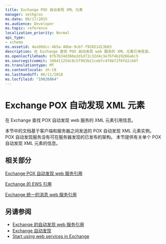 ```yaml
---
title: Exchange POX 自动发现 XML 元素
manager: sethgros
ms.date: 09/17/2015
ms.audience: Developer
ms.topic: reference
localization_priority: Normal
api_type:
- schema
ms.assetid: 4ea99dcc-4b5a-48be-9cb7-f92851d13b03
description: 在 Exchange 查找 POX 自动发现 web 服务的 XML 元素引用信息。
ms.openlocfilehash: 6fb7b34d366e2d1d72c32d4c3e76f4b19266a6c5
ms.sourcegitcommit: 34041125dc8c5f993b21cebfc4f8b72f0fd2cb6f
ms.translationtype: MT
ms.contentlocale: zh-CN
ms.lasthandoff: 06/11/2018
ms.locfileid: "19826864"
---
```

# <a name="pox-autodiscover-xml-elements-for-exchange"></a>Exchange POX 自动发现 XML 元素

在 Exchange 查找 POX 自动发现 web 服务的 XML 元素引用信息。
  
本节中的文档基于客户端和服务器之间发送的 POX 自动发现 XML 元素实例。 POX 自动发现服务没有可在服务器发现的已发布的架构。 本节提供有关单个 POX 自动发现 XML 元素的信息。
  
## <a name="related-sections"></a>相关部分
<a name="bk_RelatedSections"> </a>

[Exchange POX 自动发现 web 服务引用](pox-autodiscover-web-service-reference-for-exchange.md)
  
[Exchange 的 EWS 引用](ews-reference-for-exchange.md)
  
[Exchange 统一的消息 web 服务引用](unified-messaging-web-service-reference-for-exchange.md)
  
## <a name="see-also"></a>另请参阅

- [Exchange 的自动发现 web 服务引用](autodiscover-web-service-reference-for-exchange.md)
- [Exchange 自动发现](../exchange-web-services/autodiscover-for-exchange.md)
- [Start using web services in Exchange](../exchange-web-services/start-using-web-services-in-exchange.md)
    

